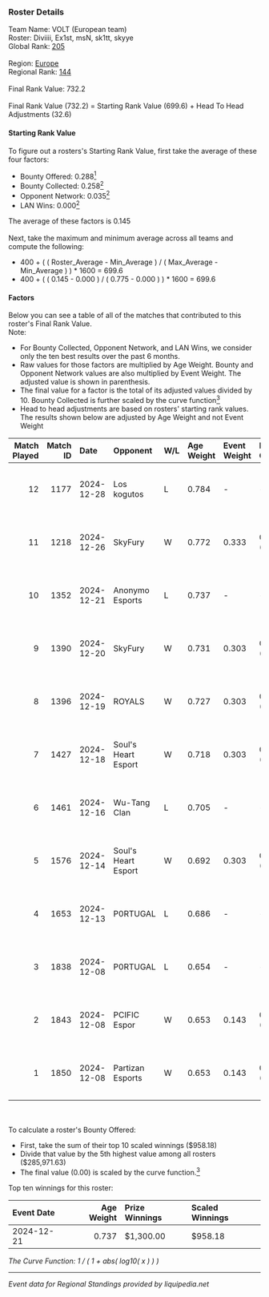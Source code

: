### Roster Details<br />
Team Name: VOLT (European team)<br />
Roster: Diviiii, Ex1st, msN, sk1tt, skyye<br />
Global Rank: [205](../../standings_global_2025_02_28.md)<br />
<br />
Region: [Europe]( ../../standings_europe_2025_02_28.md)<br />
Regional Rank: [144]( ../../standings_europe_2025_02_28.md)<br />
<br />
Final Rank Value:  732.2<br />
<br />
Final Rank Value (732.2) = Starting Rank Value (699.6) + Head To Head Adjustments (32.6)<br />

#### Starting Rank Value<br />
To figure out a rosters's Starting Rank Value, first take the average of these four factors:<br />
- Bounty Offered: 0.288[<sup>1</sup>](#table2)
- Bounty Collected: 0.258[<sup>2</sup>](#table1)
- Opponent Network: 0.035[<sup>2</sup>](#table1)
- LAN Wins: 0.000[<sup>2</sup>](#table1)

The average of these factors is 0.145<br />
<br />
Next, take the maximum and minimum average across all teams and compute the following:<br />
- 400 + ( ( Roster_Average - Min_Average ) / ( Max_Average - Min_Average ) ) * 1600 = 699.6
- 400 + ( ( 0.145 - 0.000 ) / ( 0.775 - 0.000 ) ) * 1600 = 699.6


#### Factors<br />
Below you can see a table of all of the matches that contributed to this roster's Final Rank Value.<br />
Note:<br />

- For Bounty Collected, Opponent Network, and LAN Wins, we consider only the ten best results over the past 6 months.
- Raw values for those factors are multiplied by Age Weight. Bounty and Opponent Network values are also multiplied by Event Weight. The adjusted value is shown in parenthesis.
- The final value for a factor is the total of its adjusted values divided by 10. Bounty Collected is further scaled by the curve function[<sup>3</sup>](#curveFunction)
- Head to head adjustments are based on rosters' starting rank values. The results shown below are adjusted by Age Weight and not Event Weight
<span id="table1"></span><br />


| Match Played | Match ID | Date       | Opponent            | W/L | Age Weight | Event Weight | Bounty Collected | Opponent Network | LAN Wins  | H2H Adj. | Roster                            |
| -: | -: | :- | :- | :- | :- | :- | :- | :- | :- | -: | :- |
|           12 |     1177 | 2024-12-28 | Los kogutos         | L   | 0.784      | -            | -                | -                | -         |    -6.33 | Diviiii, Ex1st, msN, sk1tt, skyye |
|           11 |     1218 | 2024-12-26 | SkyFury             | W   | 0.772      | 0.333        | 0.005 (0.001)    | 0.367 (0.095)    | 0 (0.000) |    10.39 | Diviiii, Ex1st, msN, sk1tt, skyye |
|           10 |     1352 | 2024-12-21 | Anonymo Esports     | L   | 0.737      | -            | -                | -                | -         |    -6.85 | Diviiii, Ex1st, msN, sk1tt, skyye |
|            9 |     1390 | 2024-12-20 | SkyFury             | W   | 0.731      | 0.303        | 0.005 (0.001)    | 0.367 (0.081)    | 0 (0.000) |    10.04 | Diviiii, Ex1st, msN, sk1tt, skyye |
|            8 |     1396 | 2024-12-19 | ROYALS              | W   | 0.727      | 0.303        | 0.005 (0.001)    | 0.223 (0.049)    | 0 (0.000) |    11.13 | Diviiii, Ex1st, msN, sk1tt, skyye |
|            7 |     1427 | 2024-12-18 | Soul's Heart Esport | W   | 0.718      | 0.303        | 0.000 (0.000)    | 0.035 (0.008)    | 0 (0.000) |     5.70 | Diviiii, Ex1st, msN, sk1tt, skyye |
|            6 |     1461 | 2024-12-16 | Wu-Tang Clan        | L   | 0.705      | -            | -                | -                | -         |   -11.97 | Diviiii, Ex1st, msN, sk1tt, skyye |
|            5 |     1576 | 2024-12-14 | Soul's Heart Esport | W   | 0.692      | 0.303        | 0.000 (0.000)    | 0.035 (0.007)    | 0 (0.000) |     5.10 | Diviiii, Ex1st, msN, sk1tt, skyye |
|            4 |     1653 | 2024-12-13 | P0RTUGAL            | L   | 0.686      | -            | -                | -                | -         |    -7.38 | Ex1st, JBOEN, msN, sk1tt, skyye   |
|            3 |     1838 | 2024-12-08 | P0RTUGAL            | L   | 0.654      | -            | -                | -                | -         |    -7.43 | Ex1st, msN, sk1tt, smekk, zur1s   |
|            2 |     1843 | 2024-12-08 | PCIFIC Espor        | W   | 0.653      | 0.143        | 0.005 (0.000)    | 0.275 (0.026)    | 0 (0.000) |    11.58 | Ex1st, msN, sk1tt, smekk, zur1s   |
|            1 |     1850 | 2024-12-08 | Partizan Esports    | W   | 0.653      | 0.143        | 0.097 (0.009)    | 0.878 (0.082)    | 0 (0.000) |    18.60 | Ex1st, msN, sk1tt, smekk, zur1s   |

<br />
<span id="table2"></span><br />
To calculate a roster's Bounty Offered:<br />

- First, take the sum of their top 10 scaled winnings ($958.18)
- Divide that value by the 5th highest value among all rosters ($285,971.63)
- The final value (0.00) is scaled by the curve function.[<sup>3</sup>](#curveFunction)

Top ten winnings for this roster:<br />

| Event Date | Age Weight | Prize Winnings | Scaled Winnings |
| :- | -: | :- | :- |
| 2024-12-21 |      0.737 | $1,300.00      | $958.18         |


<span id="curveFunction"></span>_The Curve Function: 1 / ( 1 + abs( log10( x ) ) )_<br />

---
_Event data for Regional Standings provided by liquipedia.net_<br />
